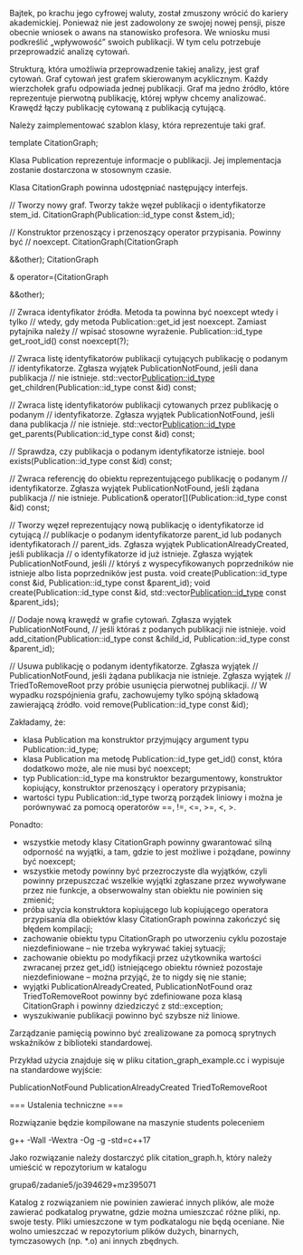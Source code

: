 Bajtek, po krachu jego cyfrowej waluty, został zmuszony wrócić do kariery
akademickiej. Ponieważ nie jest zadowolony ze swojej nowej pensji, pisze obecnie
wniosek o awans na stanowisko profesora. We wniosku musi podkreślić „wpływowość”
swoich publikacji. W tym celu potrzebuje przeprowadzić analizę cytowań.

Strukturą, która umożliwia przeprowadzenie takiej analizy, jest graf cytowań.
Graf cytowań jest grafem skierowanym acyklicznym. Każdy wierzchołek grafu
odpowiada jednej publikacji. Graf ma jedno źródło, które reprezentuje pierwotną
publikację, której wpływ chcemy analizować. Krawędź łączy publikację cytowaną
z publikacją cytującą.

Należy zaimplementować szablon klasy, która reprezentuje taki graf.

template <class Publication> CitationGraph;

Klasa Publication reprezentuje informacje o publikacji. Jej implementacja
zostanie dostarczona w stosownym czasie.

Klasa CitationGraph powinna udostępniać następujący interfejs.

// Tworzy nowy graf. Tworzy także węzeł publikacji o identyfikatorze stem_id.
CitationGraph(Publication::id_type const &stem_id);

// Konstruktor przenoszący i przenoszący operator przypisania. Powinny być
// noexcept.
CitationGraph(CitationGraph<P> &&other);
CitationGraph<P>& operator=(CitationGraph<P> &&other);

// Zwraca identyfikator źródła. Metoda ta powinna być noexcept wtedy i tylko
// wtedy, gdy metoda Publication::get_id jest noexcept. Zamiast pytajnika należy
// wpisać stosowne wyrażenie.
Publication::id_type get_root_id() const noexcept(?);

// Zwraca listę identyfikatorów publikacji cytujących publikację o podanym
// identyfikatorze. Zgłasza wyjątek PublicationNotFound, jeśli dana publikacja
// nie istnieje.
std::vector<Publication::id_type> get_children(Publication::id_type const &id) const;

// Zwraca listę identyfikatorów publikacji cytowanych przez publikację o podanym
// identyfikatorze. Zgłasza wyjątek PublicationNotFound, jeśli dana publikacja
// nie istnieje.
std::vector<Publication::id_type> get_parents(Publication::id_type const &id) const;

// Sprawdza, czy publikacja o podanym identyfikatorze istnieje.
bool exists(Publication::id_type const &id) const;

// Zwraca referencję do obiektu reprezentującego publikację o podanym
// identyfikatorze. Zgłasza wyjątek PublicationNotFound, jeśli żądana publikacja
// nie istnieje.
Publication& operator[](Publication::id_type const &id) const;

// Tworzy węzeł reprezentujący nową publikację o identyfikatorze id cytującą
// publikacje o podanym identyfikatorze parent_id lub podanych identyfikatorach
// parent_ids. Zgłasza wyjątek PublicationAlreadyCreated, jeśli publikacja
// o identyfikatorze id już istnieje. Zgłasza wyjątek PublicationNotFound, jeśli
// któryś z wyspecyfikowanych poprzedników nie istnieje albo lista poprzedników jest pusta.
void create(Publication::id_type const &id, Publication::id_type const &parent_id);
void create(Publication::id_type const &id, std::vector<Publication::id_type> const &parent_ids);

// Dodaje nową krawędź w grafie cytowań. Zgłasza wyjątek PublicationNotFound,
// jeśli któraś z podanych publikacji nie istnieje.
void add_citation(Publication::id_type const &child_id, Publication::id_type const &parent_id);

// Usuwa publikację o podanym identyfikatorze. Zgłasza wyjątek
// PublicationNotFound, jeśli żądana publikacja nie istnieje. Zgłasza wyjątek
// TriedToRemoveRoot przy próbie usunięcia pierwotnej publikacji.
// W wypadku rozspójnienia grafu, zachowujemy tylko spójną składową zawierającą źródło.
void remove(Publication::id_type const &id);

Zakładamy, że:
* klasa Publication ma konstruktor przyjmujący argument typu
  Publication::id_type;
* klasa Publication ma metodę Publication::id_type get_id() const, która
  dodatkowo może, ale nie musi być noexcept;
* typ Publication::id_type ma konstruktor bezargumentowy, konstruktor
  kopiujący, konstruktor przenoszący i operatory przypisania;
* wartości typu Publication::id_type tworzą porządek liniowy i można je
  porównywać za pomocą operatorów ==, !=, <=, >=, <, >.

Ponadto:
* wszystkie metody klasy CitationGraph powinny gwarantować silną odporność
  na wyjątki, a tam, gdzie to jest możliwe i pożądane, powinny być noexcept;
* wszystkie metody powinny być przezroczyste dla wyjątków, czyli powinny
  przepuszczać wszelkie wyjątki zgłaszane przez wywoływane przez nie funkcje,
  a obserwowalny stan obiektu nie powinien się zmienić;
* próba użycia konstruktora kopiującego lub kopiującego operatora przypisania
  dla obiektów klasy CitationGraph powinna zakończyć się błędem kompilacji;
* zachowanie obiektu typu CitationGraph po utworzeniu cyklu pozostaje
  niezdefiniowane – nie trzeba wykrywać takiej sytuacji;
* zachowanie obiektu po modyfikacji przez użytkownika wartości zwracanej przez
  get_id() istniejącego obiektu również pozostaje niezdefiniowane – można przyjąć,
  że to nigdy się nie stanie;
* wyjątki PublicationAlreadyCreated, PublicationNotFound oraz TriedToRemoveRoot
  powinny być zdefiniowane poza klasą CitationGraph i powinny dziedziczyć
  z std::exception;
* wyszukiwanie publikacji powinno być szybsze niż liniowe.

Zarządzanie pamięcią powinno być zrealizowane za pomocą sprytnych wskaźników
z biblioteki standardowej.

Przykład użycia znajduje się w pliku citation_graph_example.cc i wypisuje na
standardowe wyjście:

PublicationNotFound
PublicationAlreadyCreated
TriedToRemoveRoot

=== Ustalenia techniczne ===

Rozwiązanie będzie kompilowane na maszynie students poleceniem

g++ -Wall -Wextra -Og -g -std=c++17

Jako rozwiązanie należy dostarczyć plik citation_graph.h, który należy umieścić
w repozytorium w katalogu

grupa6/zadanie5/jo394629+mz395071

Katalog z rozwiązaniem nie
powinien zawierać innych plików, ale może zawierać podkatalog prywatne, gdzie
można umieszczać różne pliki, np. swoje testy. Pliki umieszczone w tym
podkatalogu nie będą oceniane. Nie wolno umieszczać w repozytorium plików
dużych, binarnych, tymczasowych (np. *.o) ani innych zbędnych.
